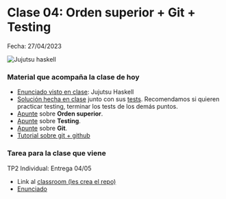 # Clase 04: Orden superior + Git + Testing

Fecha: 27/04/2023

![Jujutsu haskell](https://user-images.githubusercontent.com/48812037/235014145-15675020-51b2-4fa5-b65b-11fbae8acfae.png)

### Material que acompaña la clase de hoy

* [Enunciado visto en clase](https://docs.google.com/document/u/1/d/e/2PACX-1vSKmakjzIOjbynjlhDTbYrmTJSGf6QCrpfXOKn9O6XGmM_e5iT9yfUS-e4jRX_yLaXyCtIz9L8difZ2/pub): Jujutsu Haskell
* [Solución hecha en clase](https://github.com/pdepjm/2023-f-jujutsu-haskell-dlopezalvas/blob/master/src/Library.hs) junto con sus [tests](https://github.com/pdepjm/2023-f-jujutsu-haskell-dlopezalvas/blob/master/src/Spec.hs). Recomendamos si quieren practicar testing, terminar los tests de los demás puntos.
* [Apunte](https://docs.google.com/document/d/1Rzsp5A46R_WdC-NJ6_SKrUrtZ6LmR5A52BazE9XPLIc/edit) sobre **Orden superior**.
* [Apunte](https://docs.google.com/document/d/17EPSZSw7oY_Rv2VjEX2kMZDFklMOcDVVxyve9HSG0mE/edit#heading=h.s41ggdjqkuv6) sobre **Testing**.
* [Apunte](https://docs.google.com/document/d/1ozqfYCwt-37stynmgAd5wJlNOFKWYQeIZoeqXpAEs0I/edit) sobre **Git**.
* [Tutorial sobre git + github](https://docs.google.com/document/d/1IX53nPHcQnq5r8ahnEULP73c-CjLETZfGLhnkI8jGUQ/edit) 

### Tarea para la clase que viene

TP2 Individual: Entrega 04/05

* Link al [classroom (les crea el repo)](https://classroom.github.com/a/fgRWmBcC)
* [Enunciado](https://docs.google.com/document/d/1KNZwHnBTcdm3Px8O7j59MNSYaOs0EX3O_k7U_fd9wEg/edit)

